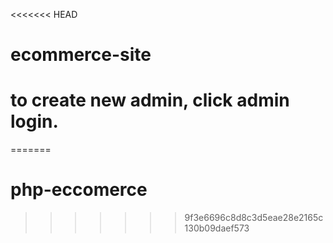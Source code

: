 <<<<<<< HEAD
# ecommerce-site
# to create new admin, click admin login.
=======
# php-eccomerce
>>>>>>> 9f3e6696c8d8c3d5eae28e2165c130b09daef573
